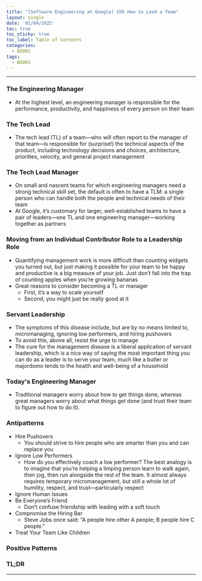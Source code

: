 ```yaml
---
title: "[Software Engineering at Google] CH5 How to Lead a Team"
layout: single
date: '01/04/2025'
toc: true
toc_sticky: true
toc_label: Table of Contents
categories:
  - BOOKS
tags:
  - BOOKS
---
```


---

### The Engineering Manager
* At the highest level, an engineering manager is responsible for the performance, productivity, and happiness of every person on their team

### The Tech Lead
* The tech lead (TL) of a team—who will often report to the manager of that team—is responsible for (surprise!) the technical aspects of the product, including technology decisions and choices, architecture, priorities, velocity, and general project management

### The Tech Lead Manager
* On small and nascent teams for which engineering managers need a strong technical skill set, the default is often to have a TLM: a single person who can handle both the people and technical needs of their team
* At Google, it’s customary for larger, well-established teams to have a pair of leaders—one TL and one engineering manager—working together as partners

### Moving from an Individual Contributor Role to a Leadership Role
* Quantifying management work is more difficult than counting widgets you turned out, but just making it possible for your team to be happy and productive is a big measure of your job. Just don’t fall into the trap of counting apples when you’re growing bananas
* Great reasons to consider becoming a TL or manager
    * First, it’s a way to scale yourself
    * Second, you might just be really good at it

### Servant Leadership
* The symptoms of this disease include, but are by no means limited to, micromanaging, ignoring low performers, and hiring pushovers
* To avoid this, above all, resist the urge to manage
* The cure for the management disease is a liberal application of servant leadership, which is a nice way of saying the most important thing you can do as a leader is to serve your team, much like a butler or majordomo tends to the health and well-being of a household

### Today's Engineering Manager
* Traditional managers worry about how to get things done, whereas great managers worry about what things get done (and trust their team to figure out how to do it).

### Antipatterns
* Hire Pushovers
    * You should strive to hire people who are smarter than you and can replace you
* Ignore Low Performers
    * How do you effectively coach a low performer? The best analogy is to imagine that you’re helping a limping person learn to walk again, then jog, then run alongside the rest of the team. It almost always requires temporary micromanagement, but still a whole lot of humility, respect, and trust—particularly respect
* Ignore Human Issues
* Be Everyone’s Friend
    * Don’t confuse friendship with leading with a soft touch
* Compromise the Hiring Bar
    * Steve Jobs once said: “A people hire other A people; B people hire C people.”
* Treat Your Team Like Children

### Positive Patterns


### TL;DR


---
